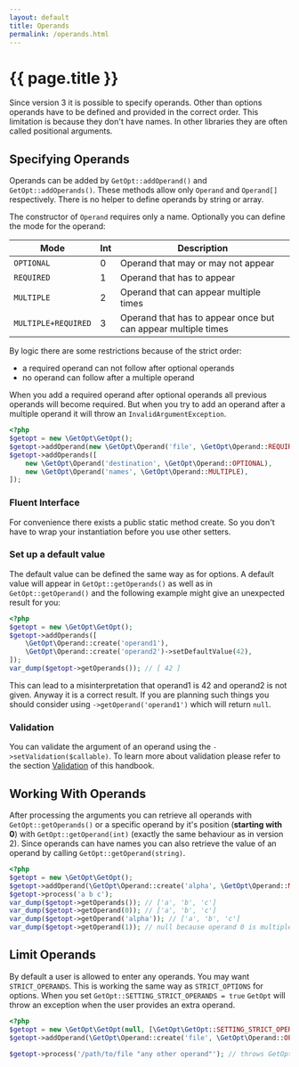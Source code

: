 ```yaml
---
layout: default
title: Operands
permalink: /operands.html
---
```

# {{ page.title }}

Since version 3 it is possible to specify operands. Other than options operands have to be defined and provided in the
correct order. This limitation is because they don't have names. In other libraries they are often called positional
arguments.

## Specifying Operands

Operands can be added by `GetOpt::addOperand()` and `GetOpt::addOperands()`. These methods allow only `Operand` and
`Operand[]` respectively. There is no helper to define operands by string or array.

The constructor of `Operand` requires only a name. Optionally you can define the mode for the operand:

| Mode                | Int | Description                                                   |
|---------------------|-----|---------------------------------------------------------------|
| `OPTIONAL`          | 0   | Operand that may or may not appear                            |
| `REQUIRED`          | 1   | Operand that has to appear                                    |
| `MULTIPLE`          | 2   | Operand that can appear multiple times                        |
| `MULTIPLE+REQUIRED` | 3   | Operand that has to appear once but can appear multiple times |

By logic there are some restrictions because of the strict order:

  * a required operand can not follow after optional operands
  * no operand can follow after a multiple operand
  
When you add a required operand after optional operands all previous operands will become required. But when you try
to add an operand after a multiple operand it will throw an `InvalidArgumentException`.

```php
<?php
$getopt = new \GetOpt\GetOpt();
$getopt->addOperand(new \GetOpt\Operand('file', \GetOpt\Operand::REQUIRED));
$getopt->addOperands([
    new \GetOpt\Operand('destination', \GetOpt\Operand::OPTIONAL),
    new \GetOpt\Operand('names', \GetOpt\Operand::MULTIPLE),
]);
```

### Fluent Interface

For convenience there exists a public static method create. So you don't have to wrap your instantiation before you
use other setters. 

### Set up a default value

The default value can be defined the same way as for options. A default value will appear in `GetOpt::getOperands()` as
well as in `GetOpt::getOperand()` and the following example might give an unexpected result for you:

```php
<?php
$getopt = new \GetOpt\GetOpt();
$getopt->addOperands([
    \GetOpt\Operand::create('operand1'),
    \GetOpt\Operand::create('operand2')->setDefaultValue(42),
]);
var_dump($getopt->getOperands()); // [ 42 ]
```

This can lead to a misinterpretation that operand1 is 42 and operand2 is not given. Anyway it is a correct result. If
you are planning such things you should consider using `->getOperand('operand1')` which will return `null`. 

### Validation

You can validate the argument of an operand using the `->setValidation($callable)`. To learn more about validation
please refer to the section [Validation](validation.md) of this handbook.

## Working With Operands

After processing the arguments you can retrieve all operands with `GetOpt::getOperands()` or a specific operand by it's
position (**starting with 0**) with `GetOpt::getOperand(int)` (exactly the same behaviour as in version 2). Since
operands can have names you can also retrieve the value of an operand by calling `GetOpt::getOperand(string)`.

```php
<?php
$getopt = new \GetOpt\GetOpt();
$getopt->addOperand(\GetOpt\Operand::create('alpha', \GetOpt\Operand::MULTIPLE+\GetOpt\Operand::REQUIRED));
$getopt->process('a b c');
var_dump($getopt->getOperands()); // ['a', 'b', 'c']
var_dump($getopt->getOperand(0)); // ['a', 'b', 'c']
var_dump($getopt->getOperand('alpha')); // ['a', 'b', 'c']
var_dump($getopt->getOperand(1)); // null because operand 0 is multiple
```

## Limit Operands

By default a user is allowed to enter any operands. You may want `STRICT_OPERANDS`. This is working the same way as
`STRICT_OPTIONS` for options. When you set `GetOpt::SETTING_STRICT_OPERANDS = true` `GetOpt` will throw an exception
when the user provides an extra operand.

```php
<?php
$getopt = new \GetOpt\GetOpt(null, [\GetOpt\GetOpt::SETTING_STRICT_OPERANDS => true]);
$getopt->addOperand(\GetOpt\Operand::create('file', \GetOpt\Operand::OPTIONAL));

$getopt->process('/path/to/file "any other operand"'); // throws GetOpt\ArgumentException\Unexpected
``` 
